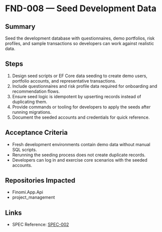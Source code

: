 # FND-008 — Seed Development Data

## Summary
Seed the development database with questionnaires, demo portfolios, risk profiles, and sample transactions so developers can work against realistic data.

## Steps
1. Design seed scripts or EF Core data seeding to create demo users, portfolio accounts, and representative transactions.
2. Include questionnaires and risk profile data required for onboarding and recommendation flows.
3. Ensure seed logic is idempotent by upserting records instead of duplicating them.
4. Provide commands or tooling for developers to apply the seeds after running migrations.
5. Document the seeded accounts and credentials for quick reference.

## Acceptance Criteria
- Fresh development environments contain demo data without manual SQL scripts.
- Rerunning the seeding process does not create duplicate records.
- Developers can log in and exercise core scenarios with the seeded accounts.

## Repositories Impacted
- Finomi.App.Api
- project_management

## Links
- SPEC Reference: [SPEC-002](../../SPECS/SPEC-002_BACKEND_IMPLEMENTATION_GUIDE.md)
